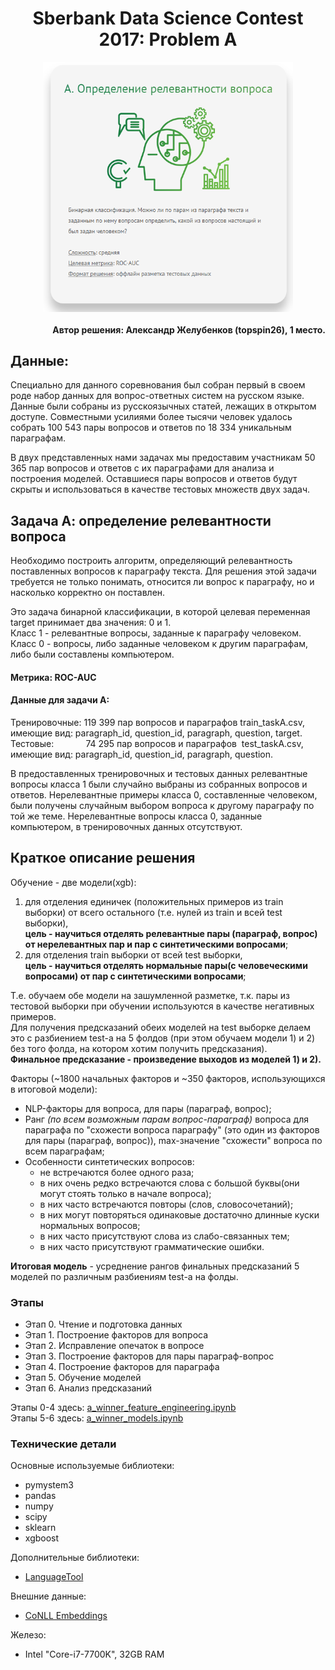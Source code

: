 <h1 align='center'>
Sberbank Data Science Contest 2017: Problem A
</h1>
<img src="img/task_a.png" width=400px; height=400px; style="margin:0px auto;display:block">
<h4 align='right'>
Автор решения: Александр Желубенков (topspin26), 1 место.
</h4>

## Данные:

Специально для данного соревнования был собран первый в своем роде набор данных для вопрос-ответных систем на русском языке. Данные были собраны из русскоязычных статей, лежащих в открытом доступе. Совместными усилиями более тысячи человек удалось собрать 100 543 пары вопросов и ответов по 18 334 уникальным параграфам.

В двух представленных нами задачах мы предоставим участникам 50 365 пар вопросов и ответов с их параграфами для анализа и построения моделей. Оставшиеся пары вопросов и ответов будут скрыты и использоваться в качестве тестовых множеств двух задач.

## Задача А: определение релевантности вопроса

Необходимо построить алгоритм, определяющий релевантность поставленных вопросов к параграфу текста. Для решения этой задачи требуется не только понимать, относится ли вопрос к параграфу, но и насколько корректно он поставлен.

Это задача бинарной классификации, в которой целевая переменная target принимает два значения: 0 и 1.<br> Класс 1 - релевантные вопросы, заданные к параграфу человеком.<br> Класс 0 - вопросы, либо заданные человеком к другим параграфам, либо были составлены компьютером.

#### Метрика: ROC-AUC

#### Данные для задачи A:

Тренировочные: 119 399 пар вопросов и параграфов train_taskA.csv, имеющие вид: paragraph_id, question_id, paragraph, question, target.<br>Тестовые:  &nbsp;&nbsp;&nbsp;&nbsp;&nbsp;&nbsp;&nbsp;&nbsp;&nbsp;&nbsp;&nbsp; 74 295 пар вопросов и параграфов &nbsp;test_taskA.csv, имеющие вид: paragraph_id, question_id, paragraph, question.

В предоставленных тренировочных и тестовых данных релевантные вопросы класса 1 были случайно выбраны из собранных вопросов и ответов. Нерелевантные примеры класса 0, составленные человеком, были получены случайным выбором вопроса к другому параграфу по той же теме. Нерелевантные вопросы класса 0, заданные компьютером, в тренировочных данных отсутствуют.

## Краткое описание решения

Обучение - две модели(xgb):
1. для отделения единичек (положительных примеров из train выборки) от всего остального (т.е. нулей из train и всей test выборки),<br> **цель - научиться отделять релевантные пары (параграф, вопрос) от нерелевантных пар и пар с синтетическими вопросами**;
2. для отделения train выборки от всей test выборки,<br> **цель - научиться отделять нормальные пары(с человеческими вопросами) от пар с синтетическими вопросами**;

Т.е. обучаем обе модели на зашумленной разметке, т.к. пары из тестовой выборки при обучении используются в качестве негативных примеров. <br>
Для получения предсказаний обеих моделей на test выборке делаем это с разбиением test-а на 5 фолдов (при этом обучаем модели 1) и 2) без того фолда, на котором хотим получить предсказания).<br>
**Финальное предсказание - произведение выходов из моделей 1) и 2).**

Факторы (~1800 начальных факторов и ~350 факторов, использующихся в итоговой модели):
- NLP-факторы для вопроса, для пары (параграф, вопрос);
- Ранг _(по всем возможным парам вопрос-параграф)_ вопроса для параграфа по "схожести вопроса параграфу" (это один из факторов для пары (параграф, вопрос)), max-значение "схожести" вопроса по всем параграфам;
- Особенности синтетических вопросов: 
  - не встречаются более одного раза;
  - в них очень редко встречаются слова с большой буквы(они могут стоять только в начале вопроса);
  - в них часто встречаются повторы (слов, словосочетаний);
  - в них могут повторяться одинаковые достаточно длинные куски нормальных вопросов;
  - в них часто присутствуют слова из слабо-связанных тем;
  - в них часто присутствуют грамматические ошибки.

**Итоговая модель** - усреднение рангов финальных предсказаний 5 моделей по различным разбиениям test-а на фолды.

### Этапы

* Этап 0. Чтение и подготовка данных
* Этап 1. Построение факторов для вопроса
* Этап 2. Исправление опечаток в вопросе
* Этап 3. Построение факторов для пары параграф-вопрос
* Этап 4. Построение факторов для параграфа
* Этап 5. Обучение моделей
* Этап 6. Анализ предсказаний

Этапы 0-4 здесь: [a_winner_feature_engineering.ipynb](a_winner_feature_engineering.ipynb)<br>
Этапы 5-6 здесь: [a_winner_models.ipynb](a_winner_models.ipynb)

### Технические детали

Основные используемые библиотеки:
* pymystem3
* pandas
* numpy
* scipy
* sklearn
* xgboost

Дополнительные библиотеки:
* [LanguageTool](http://wiki.languagetool.org/)

Внешние данные:

* [CoNLL Embeddings](https://lindat.mff.cuni.cz/repository/xmlui/handle/11234/1-1989)

Железо: 
* Intel "Core-i7-7700K", 32GB RAM



